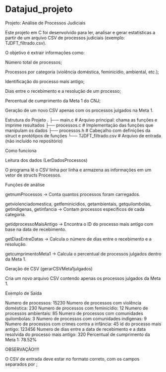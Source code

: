 # Datajud_projeto

Projeto: Análise de Processos Judiciais

Este projeto em C foi desenvolvido para ler, analisar e gerar estatísticas a partir de um arquivo CSV de processos judiciais (exemplo: TJDFT_filtrado.csv).

O objetivo é extrair informações como:

Número total de processos;

Processos por categoria (violência doméstica, feminicídio, ambiental, etc.);

Identificação do processo mais antigo;

Dias entre o recebimento e a resolução de um processo;

Percentual de cumprimento da Meta 1 do CNJ;

Geração de um novo CSV apenas com os processos julgados na Meta 1.

Estrutura do Projeto
.
├── main.c          # Arquivo principal: chama as funções e imprime resultados
├── processos.c     # Implementação das funções que manipulam os dados
├── processos.h     # Cabeçalho com definições da struct e protótipos de funções
└── TJDFT_filtrado.csv  # Arquivo de entrada (não incluído no repositório)

Como funciona

Leitura dos dados (LerDadosProcessos)

O programa lê o CSV linha por linha e armazena as informações em um vetor de structs Processos.

Funções de análise

getnumProcessos → Conta quantos processos foram carregados.

getviolenciadomestica, getfeminicidios, getambientais, getquilombolas, getindigenas, getinfancia → Contam processos específicos de cada categoria.

getidprocessoMaisAntigo → Encontra o ID do processo mais antigo com base na data de recebimento.

getDiasEntreDatas → Calcula o número de dias entre o recebimento e a resolução.

getcumprimentoMeta1 → Calcula o percentual de processos julgados dentro da Meta 1.

Geração de CSV (gerarCSVMeta1julgados)

Cria um novo arquivo CSV contendo apenas os processos julgados da Meta 1.

Exemplo de Saída

Numero de processos: 15230
Numero de processos com violência doméstica: 230
Numero de processos com feminicídio: 12
Numero de processos ambientais: 85
Numero de processos com comunidades quilombolas: 3
Numero de processos com comunidades indígenas: 9
Numero de processos com crimes contra a infância: 45
id do processo mais antigo: 123456
Numero de dias entre a data de recebimento e a data resolvida do processo mais antigo: 320
Percentual de cumprimento da Meta 1: 78.52%

OBSERVAÇÃO!!!!

O CSV de entrada deve estar no formato correto, com os campos separados por ;
